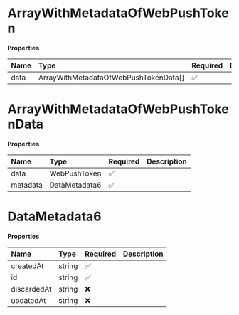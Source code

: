 # ArrayWithMetadataOfWebPushToken

**Properties**

| Name | Type                                  | Required | Description |
| :--- | :------------------------------------ | :------- | :---------- |
| data | ArrayWithMetadataOfWebPushTokenData[] | ✅       |             |

# ArrayWithMetadataOfWebPushTokenData

**Properties**

| Name     | Type          | Required | Description |
| :------- | :------------ | :------- | :---------- |
| data     | WebPushToken  | ✅       |             |
| metadata | DataMetadata6 | ✅       |             |

# DataMetadata6

**Properties**

| Name        | Type   | Required | Description |
| :---------- | :----- | :------- | :---------- |
| createdAt   | string | ✅       |             |
| id          | string | ✅       |             |
| discardedAt | string | ❌       |             |
| updatedAt   | string | ❌       |             |
